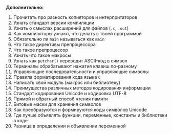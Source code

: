 __Дополнительно:__
1. Прочитать про разность копияторов и интерпритаторов
2. Узнать стандарт версии компиляции
3. Узнать о смыслах расширений для файлов (`.c`, `.out`)
4. Как компиляторы узнают, что делать с твоей программой
5. Обязательно ли `main` называться как `main`
6. Что такое директивы препроцессора
7. Что такое препроцессор
8. Узнать что такое макросы
9. Узнать как `putchar()` переводит ASCII-код в символ
10. Терминалы обрабатывают нажатия клавиш по-разному
11. Управляющие последовательности и управляющие символы
12. Правила форматирования кода языка `C`
13. Написать свой модуль (макрос или библиотеку)
14. Преимущества различных методов кодирования информации
15. Стандарт кодирования Unicode и кодировка UTF-8
16. Прямой и обратный способ чтения памяти
17. Битовые маски для хранения символов
18. Как преобразуются и формируются коды символов Unicode
19. Где лучше объявлять функции, переменные, константы и библиотеки в коде
20. Разница в определении и объявлении переменной